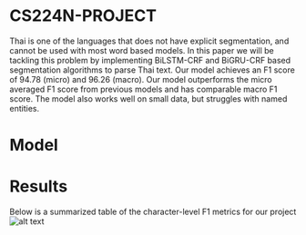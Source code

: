 # CS224N-PROJECT
Thai is one of the languages that does not have explicit segmentation, and cannot be used with most word based models. In this paper we will be tackling this problem by implementing BiLSTM-CRF and BiGRU-CRF based segmentation algorithms to parse Thai text. Our model achieves an F1 score of 94.78 (micro) and 96.26 (macro). Our model outperforms the micro averaged F1 score from previous models and has comparable macro F1 score. The model also works well on small data, but struggles with named entities.

# Model

# Results
Below is a summarized table of the character-level F1 metrics for our project
![alt text](https://user-images.githubusercontent.com/32311654/54494648-d73ff580-4899-11e9-8ac8-83fde9d58d79.png)
